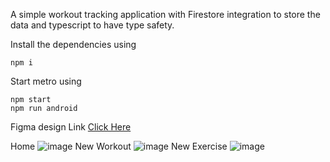 A simple workout tracking application with Firestore integration to store the data and typescript to have type safety.

Install the dependencies using 

    npm i

Start metro using

    npm start
    npm run android 

Figma design Link [Click Here](https://www.figma.com/proto/7MqLe5tYSVfhefSUlFBXnA/Workout-app?type=design&node-id=1-2&t=3HSrrffxityUuy3R-1&scaling=scale-down&page-id=0:1&mode=design)

Home ![image](https://github.com/Agastya909/workoutTracker/assets/51243856/f2c4d2e9-215e-40f2-bc7f-0ac2a78a73f6)
New Workout ![image](https://github.com/Agastya909/workoutTracker/assets/51243856/d95474d5-f274-4d13-861a-b15aedf2efb7)
New Exercise ![image](https://github.com/Agastya909/workoutTracker/assets/51243856/ed0ab618-c63e-4888-b883-14ce5d7e753d)
